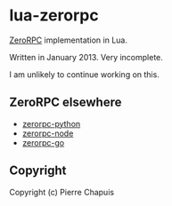 # lua-zerorpc

[ZeroRPC](http://zerorpc.dotcloud.com/) implementation in Lua.

Written in January 2013. Very incomplete.

I am unlikely to continue working on this.

## ZeroRPC elsewhere

- [zerorpc-python](https://github.com/dotcloud/zerorpc-python)
- [zerorpc-node](https://github.com/dotcloud/zerorpc-node)
- [zerorpc-go](https://github.com/samalba/zerorpc-go)

## Copyright

Copyright (c) Pierre Chapuis
